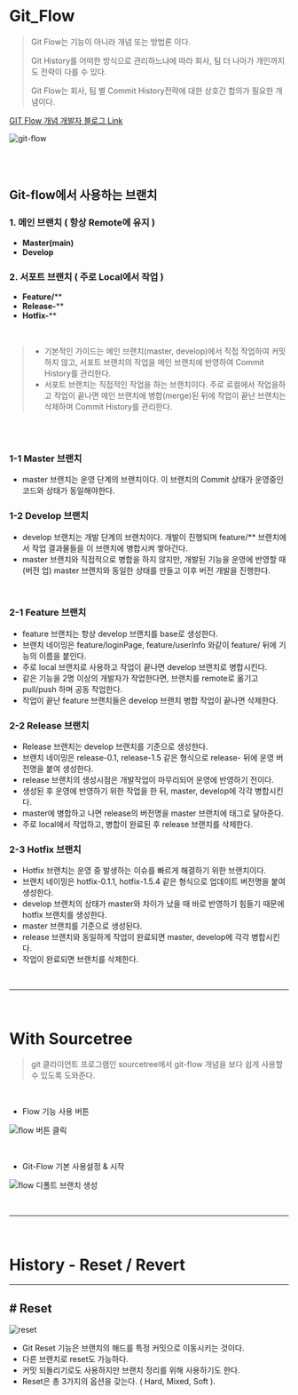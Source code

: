 <br />

# Git_Flow

> Git Flow는 기능이 아니라 개념 또는 방법론 이다. <p />
> Git History를 어떠한 방식으로 관리하느냐에 따라 회사, 팀 더 나아가 개인까지도 전략이 다를 수 있다. <p />
> Git Flow는 회사, 팀 별 Commit History전략에 대한 상호간 합의가 필요한 개념이다. <p />


[ GIT Flow 개념 개발자 블로그 Link ](https://nvie.com/posts/a-successful-git-branching-model/)


![git-flow](./image/git-flow.png)


<br /><br />


## **Git-flow에서 사용하는 브랜치**

### 1. 메인 브랜치 ( 항상 Remote에 유지 )

- **Master(main)**
- **Develop**

### 2. 서포트 브랜치 ( 주로 Local에서 작업 )

- **Feature/****
- **Release-****
- **Hotfix-****

<br />

> - 기본적인 가이드는 메인 브랜치(master, develop)에서 직접 작업하여 커밋하지 않고, 서포트 브랜치의 작업을 메인 브랜치에 반영하여 Commit History를 관리한다.  
> - 서포트 브랜치는 직접적인 작업을 하는 브랜치이다. 주로 로컬에서 작업을하고 작업이 끝나면 메인 브랜치에 병합(merge)된 뒤에 작업이 끝난 브랜치는 삭제하며 Commit History를 관리한다. 


<br /><br />

### 1-1 Master 브랜치

- master 브랜치는 운영 단계의 브랜치이다. 이 브랜치의 Commit 상태가 운영중인 코드와 상태가 동일해야한다.


### 1-2 Develop 브랜치

- develop 브랜치는 개발 단계의 브랜치이다. 개발이 진행되며 feature/** 브랜치에서 작업 결과물들을 이 브랜치에 병합시켜 쌓아간다. 
- master 브랜치와 직접적으로 병합을 하지 않지만, 개발된 기능을 운영에 반영할 때(버전 업) master 브랜치와 동일한 상태를 만들고 이후 버전 개발을 진행한다. 

<br />

### 2-1 Feature 브랜치

- feature 브랜치는 항상 develop 브랜치를 base로 생성한다. 
- 브랜치 네이밍은 feature/loginPage, feature/userInfo 와같이 feature/ 뒤에 기능의 이름을 붙인다.
- 주로 local 브랜치로 사용하고 작업이 끝나면 develop 브랜치로 병합시킨다. 
- 같은 기능을 2명 이상의 개발자가 작업한다면, 브랜치를 remote로 옮기고 pull/push 하며 공동 작업한다.
- 작업이 끝난 feature 브랜치들은 develop 브랜치 병합 작업이 끝나면 삭제한다.

### 2-2 Release 브랜치

- Release 브랜치는 develop 브랜치를 기준으로 생성한다.
- 브랜치 네이밍은 release-0.1, release-1.5 같은 형식으로 release- 뒤에 운영 버전명을 붙여 생성한다.
- release 브랜치의 생성시점은 개발작업이 마무리되어 운영에 반영하기 전이다.
- 생성된 후 운영에 반영하기 위한 작업을 한 뒤, master, develop에 각각 병합시킨다.
- master에 병합하고 나면 release의 버전명을 master 브랜치에 태그로 달아준다.
- 주로 local에서 작업하고, 병합이 완료된 후 release 브랜치를 삭제한다.

### 2-3 Hotfix 브랜치

- Hotfix 브랜치는 운영 중 발생하는 이슈를 빠르게 해결하기 위한 브랜치이다. 
- 브랜치 네이밍은 hotfix-0.1.1, hotfix-1.5.4 같은 형식으로 업데이트 버전명을 붙여 생성한다.
- develop 브랜치의 상태가 master와 차이가 났을 때 바로 반영하기 힘들기 때문에 hotfix 브랜치를 생성한다. 
- master 브랜치를 기준으로 생성된다. 
- release 브랜치와 동일하게 작업이 완료되면 master, develop에 각각 병합시킨다.
- 작업이 완료되면 브랜치를 삭제한다.


<br />

---

<br />

# With Sourcetree

> git 클라이언트 프로그램인 sourcetree에서 git-flow 개념을 보다 쉽게 사용할 수 있도록 도와준다. <p />

<br />

- Flow 기능 사용 버튼

![flow 버튼 클릭](./image/flow-btn.png)

<br />

- Git-Flow 기본 사용설정 & 시작

![flow 디폴트 브랜치 생성](./image/flow-create.png)


<br />

---

<br />


# History - Reset / Revert

---

## # Reset

![reset](./image/reset01.png)

- Git Reset 기능은 브랜치의 해드를 특정 커밋으로 이동시키는 것이다.
- 다른 브랜치로 reset도 가능하다.
- 커밋 되돌리기로도 사용하지만 브랜치 정리를 위해 사용하기도 한다.
- Reset은 총 3가지의 옵션을 갖는다. ( Hard, Mixed, Soft ).

